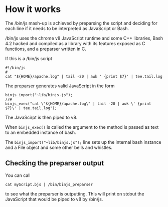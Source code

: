
# How it works

The /bin/js mash-up is achieved by preparsing the script and deciding for each line if it needs to be interpreted as JavaScript or Bash.  

/bin/js uses the chrome v8 JavaScript runtime and some C++ libraries, Bash 4.2 hacked and compiled as a library with its features exposed as C functions, and a preparser written in C.

If this is a /bin/js script

    #!/bin/js
    #
    cat "${HOME}/apache.log" | tail -20 | awk ' {print $7}' | tee.tail.log

The preparser generates valid JavaScript in the form

    binjs_import("~lib/binjs.js");
    //#
    binjs_exec("cat \"${HOME}/apache.log\" | tail -20 | awk \' {print $7}\' | tee.tail.log");

The JavaScirpt is then piped to v8.

When `binjs_exec()` is called the argument to the method is passed as text to an embedded instance of bash.

The `binjs_import("~lib/binjs.js");` line sets up the internal bash instance and a File object and some other bells and whistles.

## Checking the preparser output

You can call

    cat myScript.bjs | /bin/binjs_preparser

to see what the preparser is outputting.  This will print on stdout the JavaScript that would be piped to v8 by /bin/js.



